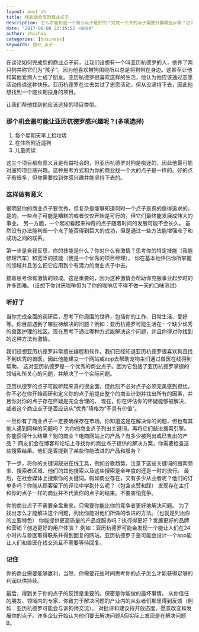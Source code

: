 ```yaml
---
layout: post_zh
title: 找到适合您的商业点子
description: 怎么才能知道一个商业点子是好的？完成一个大的点子需要开展哪些步骤？怎么为我的商业点子找到市场？
date: "2017-06-08 22:35:52 +0800"
author: zhichao
categories: [business]
keywords: 商业,点子
---
```


在谈论如何完成您的商业点子前，让我们设想有一个叫亚历杭德罗的人，他养了两只狗并称它们为“孩子”。因为他喜欢被狗围绕所以总是将狗带在身边。这甚至让他和其他爱狗人士成了朋友。亚历杭德罗很喜欢这样的生活，他认为他应该通过志愿活动传递这种快乐。亚历杭德罗在过去尝试了志愿活动，但从没坚持下去，因此他想找到一个能长期投身的项目。

让我们帮他找到他应该选择的项目类型。

### 那个机会最可能让亚历杭德罗感兴趣呢？(多项选择)

1. 每个星期天早上捡垃圾
2. 在住所附近遛狗
3. 儿童阅读

这三个项目都有意义且是有益社会的，但亚历杭德罗对狗是痴迷的，因此他最可能对遛狗项目感兴趣。这种思考方式和为你的商业找一个大的点子是一样的。好的点子有很多，但你需要找到你感兴趣并能坚持下去的。

### 这样做有意义
很明显你的商业点子要优秀，但复杂是能够知道何时一个点子是真的值得追求的。
是的，一些点子可能是糟糕的或者仅仅开始是可行的。但它们最终能发展成伟大的事业。
另一方面，一个起初看起来神奇的点子随着时间的发展可能不会长久。
虽然没有办法能判断一个点子能否得到巨大的成功，但是通过一些方法能增强点子和成功之间的联系。

第一步是自我反思，你的技能是什么？你对什么有激情？思考你的特定技能（我能修理汽车）和宽泛的技能（我是一个优秀的项目经理）。
你在基本地评估你所掌握的领域并且怎么把它应用到个有潜力的商业点子中去。

接着思考你有激情的领域。这是重要的，因为这种激情会帮助你克服事业起步时的许多困难。（设想下你讨厌咖啡但为了你的咖啡店不得不做一天的口味测试）

### 听好了
当你完成全面的调研后，思考下你周围的世界，包括你的工作、日常生活、爱好等。你目前遇到了哪些待解决的问题？例如：亚历杭德罗可能生活在一个缺少优秀的兽医护理的社区。现在思考下通过哪种方式能解决这个问题，并且你得对你找到的这种方法有激情。

我们设想亚历杭德罗非常擅长编程和软件。我们已经知道亚历杭德罗很喜欢狗且找不到优秀的兽医。因此他能建立一个网站或app去帮助宠物主们通过兽医在线得到帮助。
这对亚历杭德罗是一个优秀的商业点子。因为它包括了亚历杭德罗掌握的领域和所关心的问题，并解决了一个实际问题。

亚历杭德罗的点子可能听起来真的很全面，但此刻不必对点子必须完美感到担忧。
你不必在你开始调研和定义你的点子前提出整个的商业计划并找出所有的因素，并且你对你的点子存在怀疑是完全合理的。
现在，你在评估你的怀疑能够被解决，或者这个商业点子是否应该从“优秀”降格为“不具有价值”。

一旦你有了商业点子一定要确保存在市场。你知道这是在解决你的问题，但也有其他人遇到同样的问题吗？
为你的商业点子列出关键词，再将它们敲进搜索引擎。你能获得什么结果？别的商业？电商网站上的产品？有多少被列出或已售出的产品？
网友们会在博客和论坛上寻找你的商业点子提供的解决方案，你需要检查这些搜索结果。他们是否提到了某些你能改进的产品和服务？

下一步，将你的关键词敲进在线工具，例如谷歌趋势。注意下这些关键词的搜索频率、搜索者区域、他们的其他搜索以及这些搜索是全年度的还是一时的流行。
最后，在社会媒体上搜索你的关键词。假如商业存在，又有多少从业者呢？他们的订单多吗？你能从顾客留下的评论中学到什么呢？（包含点赞和踩）
发现存在主打和你的点子一样的商业并不代表你的点子的结束。不要害怕竞争。

你的商业点子不需要全盘重来。只需要你能比你的竞争者更好地解决问题。
为了找出怎么才能解决这个问题，列出你能对他们所做的改进的方法。（也就是列出你的主要特色）
你能提供更高质量的产品或服务吗？执行得更好？发展更好的品牌和营销？创造更好的用户体验？
例如：亚历杭德罗可能会发现一个能让人们在24小时内与兽医取得联系并得到回复的网站。亚历杭德罗于是可能会设计一个app能让人们和兽医在线交流且不需要等待回复。

### 记住
你的商业需要能够赢利，当然，你需要花些时间思考你的点子怎么才能获得足够的利润以供持续。

最后，得到关于你的点子的反馈是重要的。保密是你能做的最坏事情。
从你信任的朋友、领域内的专家、你致力于解决问题的产业内的从业者们那里得到反馈（例如：亚历杭德罗可能会与训狗师交流）。
对批评和建议持开放态度，愿意改变和发展你的点子。许多企业开始认为他们要去解决问题A但实际上发现是在解决问题B。
